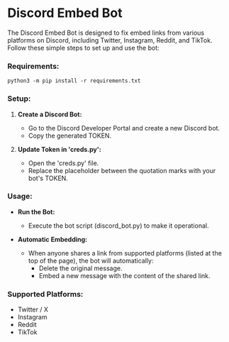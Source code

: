 # Discord Embed Bot

The Discord Embed Bot is designed to fix embed links from various platforms on Discord, including Twitter, Instagram, Reddit, and TikTok. Follow these simple steps to set up and use the bot:

### Requirements:
```
python3 -m pip install -r requirements.txt
```

### Setup:

1. **Create a Discord Bot:**
   - Go to the Discord Developer Portal and create a new Discord bot.
   - Copy the generated TOKEN.

2. **Update Token in 'creds.py':**
   - Open the 'creds.py' file.
   - Replace the placeholder between the quotation marks with your bot's TOKEN.

### Usage:

- **Run the Bot:**
  - Execute the bot script (discord_bot.py) to make it operational. 

- **Automatic Embedding:**
  - When anyone shares a link from supported platforms (listed at the top of the page), the bot will automatically:
    - Delete the original message.
    - Embed a new message with the content of the shared link.

### Supported Platforms:
- Twitter / X
- Instagram
- Reddit
- TikTok